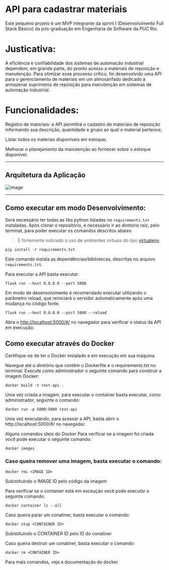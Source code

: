# API para cadastrar materiais

Este pequeno projeto é um MVP integrante da sprint I (Desenvolvimento Full Stack Básico) da pós-graduação em Engenharia de Software da PUC Rio. 

# Justicativa:

A eficiência e confiabilidade dos sistemas de automação industrial dependem, em grande parte, do pronto acesso a materiais de reposição e manutenção. Para otimizar esse processo crítico, foi desenvolvido uma API para o gerenciamento de materiais em um almoxarifado dedicado à armazenar suprimetos de reposição para manutenção em sistemas de automação industrial. 


# Funcionalidades:

Registro de materiais: a API permitirá o cadastro de materiais de reposição informando sua descrição, quantidade e grupo ao qual o material pertence;

Listar todos os materias disponíveis em estoque;


Melhorar o planejamento da manutenção ao fornecer sobre o estoque disponível.

---
## Arquitetura da Aplicação     

![image](https://github.com/user-attachments/assets/b407d9df-9708-47fb-9b74-83800db91d62)

---
## Como executar em modo Desenvolvimento:


Será necessário ter todas as libs python listadas no `requirements.txt` instaladas.
Após clonar o repositório, é necessário ir ao diretório raiz, pelo terminal, para poder executar os comandos descritos abaixo.

> É fortemente indicado o uso de ambientes virtuais do tipo [virtualenv](https://virtualenv.pypa.io/en/latest/installation.html).

```
pip install -r requirements.txt
```

Este comando instala as dependências/bibliotecas, descritas no arquivo `requirements.txt`.

Para executar a API  basta executar:

```
flask run --host 0.0.0.0 --port 5000
```

Em modo de desenvolvimento é recomendado executar utilizando o parâmetro reload, que reiniciará o servidor
automaticamente após uma mudança no código fonte. 

```
flask run --host 0.0.0.0 --port 5000 --reload
```

Abra o [http://localhost:5000/#/](http://localhost:5000/#/) no navegador para verificar o status da API em execução.


## Como executar através do Docker

Certifique-se de ter o Docker instalado e em execução em sua máquina.

Navegue até o diretório que contém o Dockerfile e o requirements.txt no terminal. Execute como administrador o seguinte comando para construir a imagem Docker:
```
docker build -t rest-api .
```
Uma vez criada a imagem, para executar o container basta executar, como administrador, seguinte o comando:

```
docker run -p 5000:5000 rest-api
```

Uma vez executando, para acessar a API, basta abrir o http://localhost:5000/#/ no navegador.

Alguns comandos úteis do Docker
Para verificar se a imagem foi criada você pode executar o seguinte comando:

```
docker images
```
### Caso queira remover uma imagem, basta executar o comando:

```
docker rmi <IMAGE ID>
```

Subistituindo o IMAGE ID pelo código da imagem

Para verificar se o container está em exceução você pode executar o seguinte comando:

```
docker container ls --all
```
Caso queira parar um conatiner, basta executar o comando:

```
docker stop <CONTAINER ID>
```
Subistituindo o CONTAINER ID pelo ID do conatiner

Caso queira destruir um conatiner, basta executar o comando:

```
docker rm <CONTAINER ID>
```
Para mais comandos, veja a documentação do docker.
